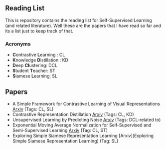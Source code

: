 ## Reading List

This is repository contains the reading list for Self-Supervised Learning (and related literature). Well these are the papers that I have read so far and its a list just to keep track of that.

### Acronyms

- **C**ontrastive **L**earning : CL
- **K**nowledge **D**istillation : KD 
- **D**eep **Cl**ustering: DCL
- **S**tudent **T**eacher: ST
- **S**iamese **L**earning: SL

## Papers
- A Simple Framework for Contrastive Learning of Visual Representations [Arxiv](https://arxiv.org/abs/2002.05709) (Tags: CL, SL)
- Contrastive Representation Distillation [Arxiv](https://arxiv.org/abs/1910.10699) (Tags: CL, KD)
- Unsupervised Learning by Predicting Noise [Arxiv](https://arxiv.org/abs/1704.05310) (Tags: DCL-related to)
- Exponential Moving Average Normalization for Self-Supervised and Semi-Supervised Learning [Arxiv](https://arxiv.org/abs/2101.08482) (Tag: CL, ST)
- Exploring Simple Siamese Representation Learning [Arxiv](Exploring Simple Siamese Representation Learning) (Tag: SL)


